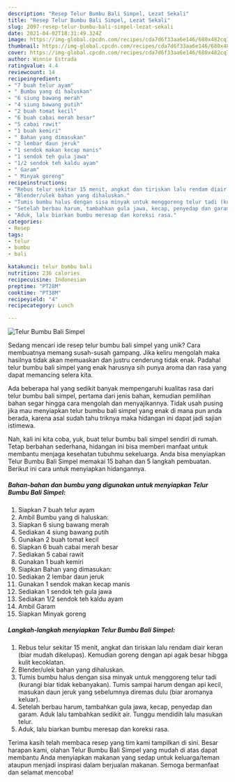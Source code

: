 ```yaml
---
description: "Resep Telur Bumbu Bali Simpel, Lezat Sekali"
title: "Resep Telur Bumbu Bali Simpel, Lezat Sekali"
slug: 2097-resep-telur-bumbu-bali-simpel-lezat-sekali
date: 2021-04-02T18:31:49.324Z
image: https://img-global.cpcdn.com/recipes/cda7d6f33aa6e146/680x482cq70/telur-bumbu-bali-simpel-foto-resep-utama.jpg
thumbnail: https://img-global.cpcdn.com/recipes/cda7d6f33aa6e146/680x482cq70/telur-bumbu-bali-simpel-foto-resep-utama.jpg
cover: https://img-global.cpcdn.com/recipes/cda7d6f33aa6e146/680x482cq70/telur-bumbu-bali-simpel-foto-resep-utama.jpg
author: Winnie Estrada
ratingvalue: 4.4
reviewcount: 14
recipeingredient:
- "7 buah telur ayam"
- " Bumbu yang di haluskan"
- "6 siung bawang merah"
- "4 siung bawang putih"
- "2 buah tomat kecil"
- "6 buah cabai merah besar"
- "5 cabai rawit"
- "1 buah kemiri"
- " Bahan yang dimasukan"
- "2 lembar daun jeruk"
- "1 sendok makan kecap manis"
- "1 sendok teh gula jawa"
- "1/2 sendok teh kaldu ayam"
- " Garam"
- " Minyak goreng"
recipeinstructions:
- "Rebus telur sekitar 15 menit, angkat dan tiriskan lalu rendam diair keran (biar mudah dikelupas). Kemudian goreng dengan api agak besar hibgga kulit kecoklatan."
- "Blender/ulek bahan yang dihaluskan."
- "Tumis bumbu halus dengan sisa minyak untuk menggoreng telur tadi (kurangi biar tidak kebanyakan). Tumis sampai harum dengan api kecil, masukan daun jeruk yang sebelumnya diremas dulu (biar aromanya keluar)."
- "Setelah berbau harum, tambahkan gula jawa, kecap, penyedap dan garam. Aduk lalu tambahkan sedikit air. Tunggu mendidih lalu masukan telur."
- "Aduk, lalu biarkan bumbu meresap dan koreksi rasa."
categories:
- Resep
tags:
- telur
- bumbu
- bali

katakunci: telur bumbu bali 
nutrition: 236 calories
recipecuisine: Indonesian
preptime: "PT28M"
cooktime: "PT38M"
recipeyield: "4"
recipecategory: Lunch

---
```



![Telur Bumbu Bali Simpel](https://img-global.cpcdn.com/recipes/cda7d6f33aa6e146/680x482cq70/telur-bumbu-bali-simpel-foto-resep-utama.jpg)

Sedang mencari ide resep telur bumbu bali simpel yang unik? Cara membuatnya memang susah-susah gampang. Jika keliru mengolah maka hasilnya tidak akan memuaskan dan justru cenderung tidak enak. Padahal telur bumbu bali simpel yang enak harusnya sih punya aroma dan rasa yang dapat memancing selera kita.



Ada beberapa hal yang sedikit banyak mempengaruhi kualitas rasa dari telur bumbu bali simpel, pertama dari jenis bahan, kemudian pemilihan bahan segar hingga cara mengolah dan menyajikannya. Tidak usah pusing jika mau menyiapkan telur bumbu bali simpel yang enak di mana pun anda berada, karena asal sudah tahu triknya maka hidangan ini dapat jadi sajian istimewa.


Nah, kali ini kita coba, yuk, buat telur bumbu bali simpel sendiri di rumah. Tetap berbahan sederhana, hidangan ini bisa memberi manfaat untuk membantu menjaga kesehatan tubuhmu sekeluarga. Anda bisa menyiapkan Telur Bumbu Bali Simpel memakai 15 bahan dan 5 langkah pembuatan. Berikut ini cara untuk menyiapkan hidangannya.

<!--inarticleads1-->

##### Bahan-bahan dan bumbu yang digunakan untuk menyiapkan Telur Bumbu Bali Simpel:

1. Siapkan 7 buah telur ayam
1. Ambil  Bumbu yang di haluskan:
1. Siapkan 6 siung bawang merah
1. Sediakan 4 siung bawang putih
1. Gunakan 2 buah tomat kecil
1. Siapkan 6 buah cabai merah besar
1. Sediakan 5 cabai rawit
1. Gunakan 1 buah kemiri
1. Siapkan  Bahan yang dimasukan:
1. Sediakan 2 lembar daun jeruk
1. Gunakan 1 sendok makan kecap manis
1. Sediakan 1 sendok teh gula jawa
1. Sediakan 1/2 sendok teh kaldu ayam
1. Ambil  Garam
1. Siapkan  Minyak goreng




<!--inarticleads2-->

##### Langkah-langkah menyiapkan Telur Bumbu Bali Simpel:

1. Rebus telur sekitar 15 menit, angkat dan tiriskan lalu rendam diair keran (biar mudah dikelupas). Kemudian goreng dengan api agak besar hibgga kulit kecoklatan.
1. Blender/ulek bahan yang dihaluskan.
1. Tumis bumbu halus dengan sisa minyak untuk menggoreng telur tadi (kurangi biar tidak kebanyakan). Tumis sampai harum dengan api kecil, masukan daun jeruk yang sebelumnya diremas dulu (biar aromanya keluar).
1. Setelah berbau harum, tambahkan gula jawa, kecap, penyedap dan garam. Aduk lalu tambahkan sedikit air. Tunggu mendidih lalu masukan telur.
1. Aduk, lalu biarkan bumbu meresap dan koreksi rasa.




Terima kasih telah membaca resep yang tim kami tampilkan di sini. Besar harapan kami, olahan Telur Bumbu Bali Simpel yang mudah di atas dapat membantu Anda menyiapkan makanan yang sedap untuk keluarga/teman ataupun menjadi inspirasi dalam berjualan makanan. Semoga bermanfaat dan selamat mencoba!
